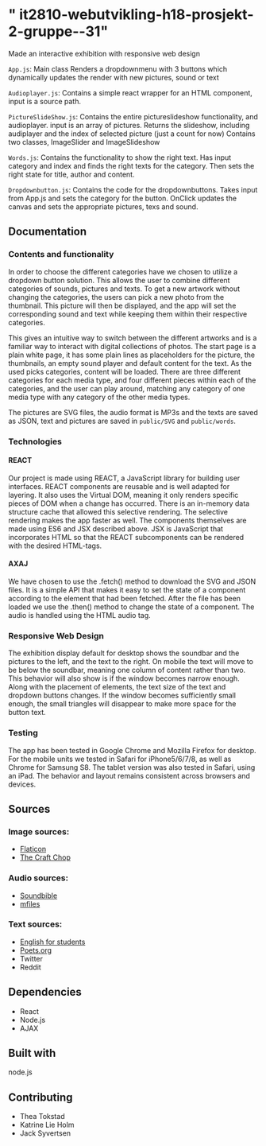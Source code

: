 # " it2810-webutvikling-h18-prosjekt-2-gruppe--31" 
Made an interactive exhibition with responsive web design

`App.js`:
Main class
Renders a dropdownmenu with 3 buttons which dynamically updates the render with new pictures, sound or text


`Audioplayer.js`:
Contains a simple react wrapper for an HTML component, input is a source path.

`PictureSlideShow.js`:
Contains the entire pictureslideshow functionality, and audioplayer. input is an array of pictures.
Returns the slideshow, including audiplayer and the index of selected picture (just a count for now)
Contains two classes, ImageSlider and ImageSlideshow

`Words.js`:
Contains the functionality to show the right text. Has input category and index and finds the right texts for the category. Then sets the right state for title, author and content. 

`Dropdownbutton.js`: 
Contains the code for the dropdownbuttons. Takes input from App.js and sets the category for the button. OnClick updates the canvas and sets the appropriate pictures, texs and sound.

## Documentation

### Contents and functionality 
In order to choose the different categories have we chosen to utilize a dropdown button solution. This allows the user to combine different categories of sounds, pictures and texts. To get a new artwork without changing the categories, the users can pick a new photo from the thumbnail. This picture will then be displayed, and the app will set the corresponding sound and text while keeping them within their respective categories. 

This gives an intuitive way to switch between the different artworks and is a familiar way to interact with digital collections of photos. 
The start page is a plain white page, it has some plain lines as placeholders for the picture, the thumbnails, an empty sound player and default content for the text. As the used picks categories, content will be loaded. There are three different categories for each media type, and four different pieces within each of the categories, and the user can play around, matching any category of one media type with any category of the other media types. 

The pictures are SVG files, the audio format is MP3s and the texts are saved as JSON, text and pictures are saved in `public/SVG` and `public/words`.


### Technologies

#### REACT
Our project is made using REACT, a JavaScript library for building user interfaces. REACT components are reusable and is well adapted for layering. It also uses the Virtual DOM, meaning it only renders specific pieces of DOM when a change has occurred. There is an in-memory data structure cache that allowed this selective rendering. The selective rendering makes the app faster as well. The components themselves are made using ES6 and JSX described above. JSX is JavaScript that incorporates HTML so that the REACT subcomponents can be rendered with the desired HTML-tags.

#### AXAJ
We have chosen to use the .fetch() method to download the SVG and JSON files. It is a simple API that makes it easy to set the state of a component according to the element that had been fetched. After the file has been loaded we use the .then() method to change the state of a component. The audio is handled using the HTML audio tag.

### Responsive Web Design
The exhibition display default for desktop shows the soundbar and the pictures to the left, and the text to the right. On mobile the text will move to be below the soundbar, meaning one column of content rather than two. This behavior will also show is if the window becomes narrow enough.
Along with the placement of elements, the text size of the text and dropdown buttons changes. If the window becomes sufficiently small enough, the small triangles will disappear to make more space for the button text. 



### Testing

The app has been tested in Google Chrome and Mozilla Firefox for desktop.  For the mobile units we tested in Safari for iPhone5/6/7/8, as well as Chrome for Samsung S8. The tablet version was also tested in Safari, using an iPad. The behavior and layout remains consistent across browsers and devices. 

## Sources 
### Image sources:
* [Flaticon](https://www.flaticon.com/)
* [The Craft Chop](http://thecraftchop.com/)


### Audio sources:
* [Soundbible](https://soundbible.com/)
* [mfiles](https://www.mfiles.co.uk/)

### Text sources:
* [English for students](http://www.english-for-students.com/Short-Moral-Stories-for-Kids.html)
* [Poets.org](https://www.poets.org/poetsorg/poems?field_poem_themes_tid=1456)
* Twitter
* Reddit

## Dependencies
* React
* Node.js
* AJAX

## Built with
node.js

## Contributing
* Thea Tokstad
* Katrine Lie Holm
* Jack Syvertsen
